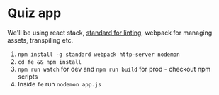 # Quiz app

We'll be using react stack, [standard for linting](https://github.com/feross/standard#the-rules), webpack for managing assets, transpiling etc.

1. `npm install -g standard webpack http-server nodemon`
2. `cd fe && npm install`
3. `npm run watch` for dev and `npm run build` for prod - checkout npm scripts
4. Inside `fe` run `nodemon app.js`

